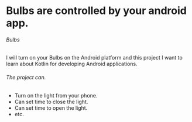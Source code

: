 # Bulbs are controlled by your android app.

###### Bulbs

I will turn on your Bulbs on the Android platform and this project I want to learn about Kotlin for developing Android applications.

###### The project can.

- Turn on the light from your phone.
- Can set time to close the light.
- Can set time to open the light.
- etc.
